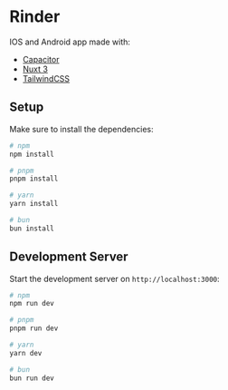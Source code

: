 # Rinder

IOS and Android app made with:
- [Capacitor](https://capacitorjs.com/docs/)
- [Nuxt 3](https://nuxt.com/docs/getting-started/introduction)
- [TailwindCSS](https://tailwindcss.com/docs/installation)

## Setup

Make sure to install the dependencies:

```bash
# npm
npm install

# pnpm
pnpm install

# yarn
yarn install

# bun
bun install
```

## Development Server

Start the development server on `http://localhost:3000`:

```bash
# npm
npm run dev

# pnpm
pnpm run dev

# yarn
yarn dev

# bun
bun run dev
```